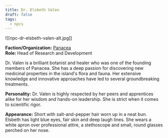 ```yaml
---
title: Dr. Elsbeth Valen
draft: false
tags:
  - npcs
---
```

![[npc-dr-elsbeth-valen-alt.jpg]]

**Faction/Organization:** [Panacea](panacea.md)<br>
**Role:** Head of Research and Development

Dr. Valen is a brilliant botanist and healer who was one of the founding members of Panacea. She has a deep passion for discovering new medicinal properties in the island's flora and fauna. Her extensive knowledge and innovative approaches have led to several groundbreaking treatments.

**Personality:** Dr. Valen is highly respected by her peers and apprentices alike for her wisdom and hands-on leadership. She is strict when it comes to scientific rigor.

**Appearance:** Short with salt-and-pepper hair worn up in a neat bun. Elsbeth has light blue eyes, fair skin and deep laugh lines. She wears a white apron over professional attire, a stethoscope and small, round glasses perched on her nose.